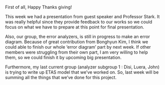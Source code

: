 First of all, Happy Thanks giving!


This week we had a presentation from guest speaker and Professor Stark. It was really helpful since they provide feedback to our works so we could focus on what we have to prepare at this point for final presentation. 


Also, our group, the error analyzers, is still in progress to make an error diagram. Because of great contribution from Bonghyun Kim, I think we could able to finish our whole ‘error diagram’ part by next week. If other members were struggling from their own part, I am very willing to help them, so we could finish it by upcoming big presentation. 


Furthermore, my last current group (analyzer subgroup 1 : Disi, Luera, John) is trying to write up ETAS model that we’ve worked on. So, last week will be summing all the things that we’ve done for this project. 


